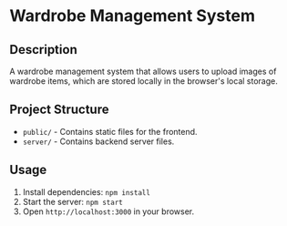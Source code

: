 # Wardrobe Management System

## Description
A wardrobe management system that allows users to upload images of wardrobe items, which are stored locally in the browser's local storage.

## Project Structure
- `public/` - Contains static files for the frontend.
- `server/` - Contains backend server files.

## Usage
1. Install dependencies: `npm install`
2. Start the server: `npm start`
3. Open `http://localhost:3000` in your browser.

